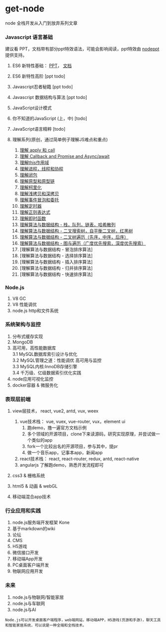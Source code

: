 # get-node
node 全栈开发从入门到放弃系列文章

### Javascript 语言基础
建议看 PPT，文档带有部分ppt特效语法，可能会影响阅读，ppt特效由 [nodeppt](https://github.com/daviscai/nodePPT) 提供支持。

1. ES6 新特性基础： [PPT](https://daviscai.github.io/es6_base/)， [文档](https://github.com/daviscai/get-node/blob/master/es6_base/es6.base.md)   

2. ES6 新特性高阶 [ppt todo]  

3. Javascript忍者秘籍 [ppt todo]

4. Javascript 数据结构与算法 [ppt todo]    

5. JavaScript设计模式

6. 你不知道的JavaScript (上，中) [todo]  

7. JavaScript语言精粹 [todo]

8. 理解系列(原创，通过简单例子理解JS难点和重点)
    1. [理解 apply 和 call](https://github.com/daviscai/get-node/blob/master/understand/js_apply_call.md)
    2. [理解 Callback and Promise and Async/await](https://github.com/daviscai/get-node/blob/master/understand/js_callback_promise_async.md)
    3. [理解this作用域](https://github.com/daviscai/get-node/blob/master/understand/js_this.md)  
    4. [理解进程，线程和协程](https://github.com/daviscai/get-node/blob/master/understand/js_thread.md)
    5. [理解闭包](https://github.com/daviscai/get-node/blob/master/understand/js_closure.md)
    6. [理解原型和原型链](https://github.com/daviscai/get-node/blob/master/understand/js_prototype.md)
    7. [理解柯里化](https://github.com/daviscai/get-node/blob/master/understand/js_curry.md)
    8. [理解浅拷贝和深拷贝](https://github.com/daviscai/get-node/blob/master/understand/js_deepcopy.md)
    9. [理解事件冒泡和委托](https://github.com/daviscai/get-node/blob/master/understand/js_event.md)
    10. [理解定时器](https://github.com/daviscai/get-node/blob/master/understand/js_timer.md)
    11. [理解正则表达式](https://github.com/daviscai/get-node/blob/master/understand/js_regular.md)
    12. [理解即时函数](https://github.com/daviscai/get-node/blob/master/understand/js_iife.md)
    13. [理解算法与数据结构 - 栈，队列，链表，哈希散列](https://github.com/daviscai/get-node/blob/master/understand/algorithm_base.md)
    13. [理解算法与数据结构 - 二叉搜索树，自平衡二叉树，红黑树](https://github.com/daviscai/get-node/blob/master/understand/algorithm_tree.md)
    14. [理解算法与数据结构 - 二叉树遍历（先序，中序，后序）](https://github.com/daviscai/get-node/blob/master/understand/algorithm_tree_search.md)
    15. [理解算法与数据结构 - 图与遍历（广度优先搜索，深度优先搜索）](https://github.com/daviscai/get-node/blob/master/understand/algorithm_graph.md)
    16. [理解算法与数据结构 - 冒泡排序算法]
    17. [理解算法与数据结构 - 选择排序算法]
    18. [理解算法与数据结构 - 插入排序算法]
    19. [理解算法与数据结构 - 归并排序算法]
    20. [理解算法与数据结构 - 快速排序算法]


### Node.js
1. V8 GC
2. V8 性能调优
3. node.js http和文件系统

### 系统架构与监控
1. 分布式缓存实现
2. MongoDB
3. 高可用，高性能数据库  
    3.1 MySQL数据库索引设计与优化  
    3.2 MySQL管理之道：性能调优 高可用与监控  
    3.3 MySQL内核:InnoDB存储引擎  
    3.4 千万级、亿级数据索引优化实践
4. node应用可视化监控
5. docker容器 & 微服务化

### 表现层前端
1. view层技术， react, vue2, antd, vux, weex
    1. vue技术栈： vue, vuex, vue-router, vux，element ui
        1. 跑demo，撸一遍官方文档示例
        2. 多个领域的开源项目，clone下来读源码，研究实现原理，并尝试做一个类似的app
        3. fork一个比较出名的开源项目，参与其中，提pr
        4. 做一个音乐app，记事本app，新闻app
    2. react技术栈： react, react-router, redux, antd, react-native
    3. angularjs 了解跑demo，熟悉开发流程即可

2. css3 & 栅格系统
3. html5 & 动画 & webGL
4. 移动端混合app技术

### 行业应用和实践
1. node.js服务端开发框架 Kone
2. 基于markdown的wiki
3. 论坛
4. CMS
5. H5游戏
6. 微信接口开发
7. 移动端App开发
8. PC桌面客户端开发
9. 物联网应用开发


### 未来
1. node.js与物联网/智能家居
2. node.js与车联网
3. node.js与AI

`Node.js可以开发桌面客户端程序，web端网站，移动端APP，H5游戏(页游和手游)，聊天工具和智能家居系统，可以说是一种全端和全栈技术。`
